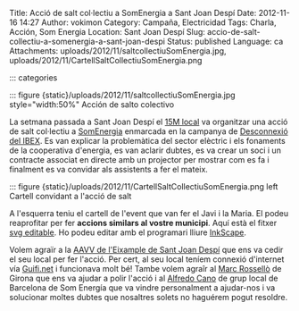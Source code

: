Title: Acció de salt col·lectiu a SomEnergia a Sant Joan Despí
Date: 2012-11-16 14:27
Author: vokimon
Category: Campaña, Electricidad
Tags: Charla, Acción, Som Energia
Location: Sant Joan Despí
Slug: accio-de-salt-collectiu-a-somenergia-a-sant-joan-despi
Status: published
Language: ca
Attachments: uploads/2012/11/saltcollectiuSomEnergia.jpg, uploads/2012/11/CartellSaltCollectiuSomEnergia.png

::: categories

::: figure {static}/uploads/2012/11/saltcollectiuSomEnergia.jpg style="width:50%"
	Acción de salto colectivo

<!-- PELICAN_BEGIN_SUMMARY -->
La setmana passada a Sant Joan Despí el [15M local](http://acampadadespi.org) va organitzar una acció de salt col·lectiu a [SomEnergia](http://somenergia.coop) enmarcada en la campanya de [Desconnexió del IBEX](http://desconexionibex35.org). Es van explicar la problemàtica del sector elèctric i els fonaments de la cooperativa d'energia, es van aclarir dubtes, es va crear un soci i un contracte associat en directe amb un projector per mostrar com es fa i finalment es va convidar als assistents a fer el mateix.
<!-- PELICAN_END_SUMMARY -->

::: figure {static}/uploads/2012/11/CartellSaltCollectiuSomEnergia.png left
	Cartell convidant a l'acció de salt

A l'esquerra teniu el cartell de l'event que van fer el Javi i la Maria. El podeu reaprofitar per fer **accions similars al vostre municipi**. Aquí està el fitxer [svg editable](http://acampadadespi.org/files/cartells/CartellSaltCollectiuSomEnergia.svg).
Ho podeu editar amb el programari lliure [InkScape](http://inkscape.org).

Volem agraïr a la [AAVV de l'Eixample de Sant Joan Despí](http://www.avveixample.despientitats.cat) que ens va cedir el seu local per fer l'acció. Per cert, al seu local teníem connexió d'internet vía [Guifi.net]({filename}/pages/telecos-guifi-net.md) i funcionava molt bé! Tambe volem agraîr al [Marc Rossellò](http://somenergia.coop/plataforma/profile/MRosello) de Girona que ens va ajudar a polir l'acció i al [Alfredo Cano](http://somenergia.coop/plataforma/profile/alfredo) de grup local de Barcelona de Som Energía que va vindre personalment a ajudar-nos i va solucionar moltes dubtes que nosaltres solets no haguérem pogut resoldre.
